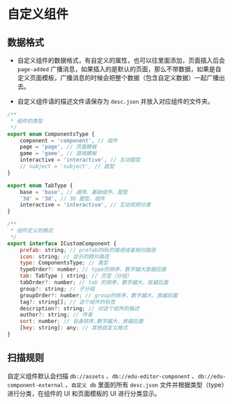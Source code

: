 # 自定义组件

## 数据格式

- 自定义组件的数据格式，有自定义的属性，也可以往里面添加，页面插入后会 `page-added` 广播消息，如果插入的是默认的页面，那么不带数据，如果是自定义页面模板，广播消息的时候会把整个数据（包含自定义数据）一起广播出去。

- 自定义组件请的描述文件请保存为 `desc.json` 并放入对应组件的文件夹。

```js
/**
 * 组件的类型
 */
export enum ComponentsType {
    component = 'component', // 组件
    page = 'page', // 页面模板
    game = 'game', // 游戏模板
    interactive = 'interactive', // 互动题型
    // subject = 'subject', // 题型
}

export enum TabType {
    base = 'base', // 通用、基础组件、题型
    '3d' = '3d', // 3D 题型、组件
    interactive = 'interactive', // 互动视频分类
}

/**
 * 组件定义的格式
 */
export interface ICustomComponent {
    prefab: string; // prefab的db的路径或者相对路径
    icon: string; // 显示的图片路径
    type: ComponentsType; // 类型
    typeOrder?: number; // type的排序，数字越大放越后面
    tab: TabType | string; // 页签（分组）
    tabOrder?: number; // tab 的排序，数字越大，放越后面
    group?: string; // 子分组
    groupOrder?: number; // group的排序，数字越大，放越后面
    tag?: string[]; // 这个组件的标签
    description?: string; // 对这个组件的描述
    author?: string; // 作者
    sort: number; // 自身排序,数字越大，放越后面
    [key: string]: any; // 其他自定义格式
}
```

## 扫描规则

自定义组件默认会扫描 `db://assets` 、`db://edu-editor-component` 、`db://edu-component-external` 、`自定义 db` 里面的所有 `desc.json` 文件并根据类型（type）进行分类，在组件的 UI 和页面模板的 UI 进行分类显示。
